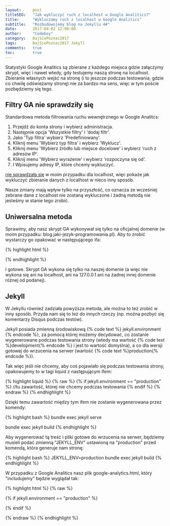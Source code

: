 ```yaml
---
layout:     post
titleSEO:   "Jak wykluczyć ruch z localhost w Google Analitics?"
title:      "Wykluczamy ruch z localhost w Google Analitics"
subtitle:   "Rozbudowujemy blog na Jekyllu 4#"
date:       2017-04-02 12:00:00
author:     "Codeboy"
category:   DajSiePoznac2017
tags:       DajSiePoznac2017 Jekyll
comments:   true
toc:        true
---
```

Statystyki Google Analitics są zbierane z każdego miejsca gdzie załączymy skrypt, więc i nawet wtedy, gdy testujemy naszą stronę na localhost. Zbieranie własnych wejść na stronę (i to jeszcze podczas testowania, gdzie co chwilę odświeżamy stronę) nie za bardzo ma sens, więc w tym poście pozbędziemy się tego.

## Filtry GA nie sprawdziły się

Standardowa metoda filtrowania ruchu wewnętrznego w Google Analitcs:

1. Przejdź do konta strony i wybierz administracja.
2. Następnie opcja 'Wszystkie filtry' i 'dodaj filtr'.
3. Jako 'Typ filtra' wybierz 'Predefiniowany'.
4. Kliknij menu 'Wybierz typ filtra' i wybierz 'Wyklucz'.
5. Kliknij menu 'Wybierz źródło lub miejsce docelowe' i wybierz 'ruch z adresów IP'.
6. Kliknij menu 'Wybierz wyrażenie' i wybierz 'rozpoczyna się od'.
7. I Wpisujemy adresy IP, które chcemy wykluczyć.

<u>nie sprawdzała się</u> w moim przypadku dla localhost, więc pokaże jak wykluczyć zbieranie danych z localhost w nieco inny sposób.

<span class="note">Nasze zmiany mają wpływ tylko na przyszłość, co oznacza ze wcześniej zebrane dane z localhost nie zostaną wykluczone i żadną metodą nie jesteśmy w stanie tego zrobić.</span>

## Uniwersalna metoda

Sprawimy, aby nasz skrypt GA wykonywał się tylko na oficjalnej domenie (w moim przypadku: blog.jaki-jezyk-programowania.pl). Aby to zrobić wystarczy go opakować w następującego ifa:

{% highlight html %}
<script>
  if (document.location.hostname == "blog.jaki-jezyk-programowania.pl"){
    //kod Google Analitics
  }
</script>
{% endhighlight %}

I gotowe. Skrypt GA wykona się tylko na naszej domenie (a więc nie wykona się ani na localhost, ani na 127.0.0.1 ani na żadnej innej domenie różnej od podanej).

## Jekyll

W Jekyllu również zadziała powyższa metoda, ale można to też zrobić w inny sposób. Przyda nam się to też do innych rzeczy (np. można pozbyć się komentarzy Disqus podczas testów).

Jekyll posiada zmienną środowiskową {% code text %} jekyll.environment {% endcode %}, za pomocą której możemy decydować, co zostanie wygenerowane podczas testowania strony (wtedy ma wartość {% code text %}development{% endcode %} i jest to wartość domyślna), a co dla wersji gotowej do wrzucenia na serwer (wartość {% code text %}production{% endcode %}).

Tak więc jeśli nie chcemy, aby coś pojawiało się podczas testowania strony, opakowujemy to w tagi liquid z następującym ifem:

{% highlight liquid %}
{% raw %}
{% if jekyll.environment == "production" %}
   //tu zawartość, której nie chcemy podczas testowania
{% endif %}
{% endraw %}
{% endhighlight %}

Dzięki temu zawartość między tym ifem nie zostanie wygenerowana przez komendy:

{% highlight bash %}
bundle exec jekyll serve

bundle exec jekyll build
{% endhighlight %}

Aby wygenerować tą treść i pliki gotowe do wrzucenia na serwer, będziemy musieli podać zmienną "JEKYLL_ENV" ustawioną na "production" przed komendą, która generuje nam stronę:

{% highlight bash %}
JEKYLL_ENV=production bundle exec jekyll build
{% endhighlight %}

W przypadku z Google Analitics nasz plik <span class="file">google-analytics.html</span>, który "includujemy" będzie wyglądał tak:

{% highlight html %}
{% raw %}

{% if jekyll.environment == "production" %}
<script>
  (function(i,s,o,g,r,a,m){i['GoogleAnalyticsObject']=r;i[r]=i[r]||function(){
  (i[r].q=i[r].q||[]).push(arguments)},i[r].l=1*new Date();a=s.createElement(o),
  m=s.getElementsByTagName(o)[0];a.async=1;a.src=g;m.parentNode.insertBefore(a,m)
  })(window,document,'script','https://www.google-analytics.com/analytics.js','ga');

  ga('create', 'UA-90973428-2', 'auto');
  ga('send', 'pageview');

</script>
{% endif %}

{% endraw %}
{% endhighlight %}
